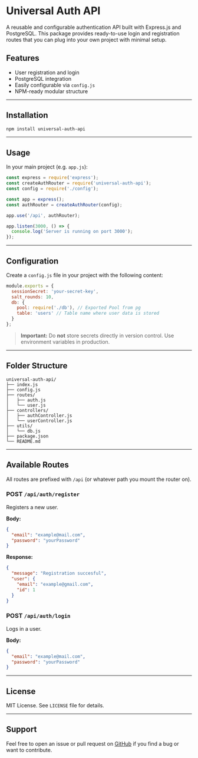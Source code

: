 # Universal Auth API

A reusable and configurable authentication API built with Express.js and PostgreSQL. This package provides ready-to-use login and registration routes that you can plug into your own project with minimal setup.

## Features

- User registration and login
- PostgreSQL integration
- Easily configurable via `config.js`
- NPM-ready modular structure

---

## Installation

```bash
npm install universal-auth-api
```

---

## Usage

In your main project (e.g. `app.js`):

```js
const express = require('express');
const createAuthRouter = require('universal-auth-api');
const config = require('./config');

const app = express();
const authRouter = createAuthRouter(config);

app.use('/api', authRouter);

app.listen(3000, () => {
  console.log('Server is running on port 3000');
});
```



---

## Configuration

Create a `config.js` file in your project with the following content:

```js
module.exports = {
  sessionSecret: 'your-secret-key',
  salt_rounds: 10,
  db: {
    pool: require('./db'), // Exported Pool from pg
    table: 'users' // Table name where user data is stored
  }
};
```

> **Important:** Do **not** store secrets directly in version control. Use environment variables in production.

---

## Folder Structure

```
universal-auth-api/
├── index.js
├── config.js
├── routes/
│   ├── auth.js
│   └── user.js
├── controllers/
│   ├── authController.js
│   └── userController.js
├── utils/
│   └── db.js
├── package.json
└── README.md
```

---

## Available Routes

All routes are prefixed with `/api` (or whatever path you mount the router on).

### POST `/api/auth/register`

Registers a new user.

**Body:**

```json
{
  "email": "example@mail.com",
  "password": "yourPassword"
}
```
**Response:**
```json
{
  "message": "Registration succesful",
  "user": {
    "email": "example@gmail.com",
    "id": 1
  }
}
```

### POST `/api/auth/login`

Logs in a user.

**Body:**

```json
{
  "email": "example@mail.com",
  "password": "yourPassword"
}
```

---

## License

MIT License. See `LICENSE` file for details.

---

## Support

Feel free to open an issue or pull request on [GitHub](https://github.com/notgebiel/universal-auth-api) if you find a bug or want to contribute.
